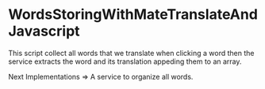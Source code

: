 # WordsStoringWithMateTranslateAndJavascript
This script collect all words that we translate when clicking a word then the service extracts the word and its translation appeding them to an array.


Next Implementations =>
A service to organize all words.
